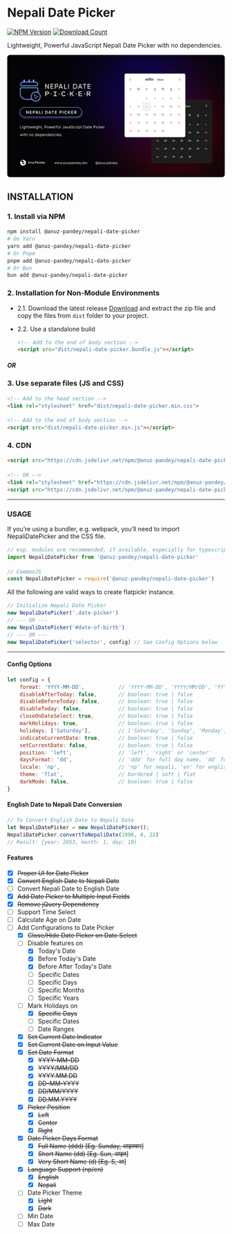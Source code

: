 # Nepali Date Picker
[![NPM Version][npm-image]][npm-url]
[![Download Count][download-count]][npm-url]

[npm-url]: https://npmjs.org/package/@anuz-pandey/nepali-date-picker
[npm-image]: https://img.shields.io/npm/v/@anuz-pandey/nepali-date-picker.svg?style=flat-square
[download-count]: https://img.shields.io/npm/dt/@anuz-pandey/nepali-date-picker.svg?style=flat-square


Lightweight, Powerful JavaScript Nepali Date Picker with no dependencies.

![branding-image.png](public%2Fimg%2Fbranding-image.png)

## INSTALLATION

### 1. Install via NPM

```bash
npm install @anuz-pandey/nepali-date-picker
# Oe Yarn
yarn add @anuz-pandey/nepali-date-picker
# Or Pnpm
pnpm add @anuz-pandey/nepali-date-picker
# Or Bun
bun add @anuz-pandey/nepali-date-picker
```

### 2. Installation for Non-Module Environments

- 2.1. Download the latest release
  [Download](https://github.com/anuzpandey/nepali-date-picker/releases/latest) and extract the zip file and copy the files from `dist` folder to your project.

- 2.2. Use a standalone build
    ```html
    <!-- Add to the end of body section -->
    <script src="dist/nepali-date-picker.bundle.js"></script>
    ```

##### OR

### 3. Use separate files (JS and CSS)

```html
<!-- Add to the head section -->
<link rel="stylesheet" href="dist/nepali-date-picker.min.css">

<!-- Add to the end of body section -->
<script src="dist/nepali-date-picker.min.js"></script>
```

### 4. CDN

```html
<script src="https://cdn.jsdelivr.net/npm/@anuz-pandey/nepali-date-picker/dist/nepali-date-picker.bundle.min.js"></script>

<!-- OR -->
<link rel="stylesheet" href="https://cdn.jsdelivr.net/npm/@anuz-pandey/nepali-date-picker/dist/nepali-date-picker.min.css">
<script src="https://cdn.jsdelivr.net/npm/@anuz-pandey/nepali-date-picker/dist/nepali-date-picker.min.js"></script>
```
---

### USAGE

If you’re using a bundler, e.g. webpack, you’ll need to import NepaliDatePicker and the CSS file.

```javascript
// esp. modules are recommended, if available, especially for typescript
import NepaliDatePicker from '@anuz-pandey/nepali-date-picker'

// CommonJS
const NepaliDatePicker = require('@anuz-pandey/nepali-date-picker')
````

All the following are valid ways to create flatpickr instance.

```javascript
// Initialize Nepali Date Picker
new NepaliDatePicker('.date-picker')
// --- OR ---
new NepaliDatePicker('#date-of-birth')
// --- OR ---
new NepaliDatePicker('selector', config) // See Config Options below
```

---

#### Config Options

```javascript
let config = {
    format: 'YYYY-MM-DD',           // 'YYYY-MM-DD', 'YYYY/MM/DD', 'YYYY.MM.DD', 'DD-MM-YYYY', 'DD/MM/YYYY', 'DD.MM.YYYY'  
    disableAfterToday: false,       // boolean: true | false
    disableBeforeToday: false,      // boolean: true | false
    disableToday: false,            // boolean: true | false
    closeOnDateSelect: true,        // boolean: true | false
    markHolidays: true,             // boolean: true | false
    holidays: ['Saturday'],         // ['Saturday', 'Sunday', 'Monday', 'Tuesday', 'Wednesday', 'Thursday', 'Friday']
    indicateCurrentDate: true,      // boolean: true | false
    setCurrentDate: false,          // boolean: true | false
    position: 'left',               // 'left', 'right' or 'center'
    daysFormat: 'dd',               // 'ddd' for full day name, 'dd' for short day name, 'd' for 1 letter day name
    locale: 'np',                   // 'np' for nepali, 'en' for english
    theme: 'flat',                  // bordered | soft | flat
    darkMode: false,                // boolean: true | false
}
````

#### English Date to Nepali Date Conversion

```javascript
// To Convert English Date to Nepali Date
let NepaliDatePicker = new NepaliDatePicker();
NepaliDatePicker.convertToNepaliDate(1996, 4, 22)
// Result: {year: 2053, month: 1, day: 10}
```

#### Features

- [x] ~~Proper UI for Date Picker~~
- [x] ~~Convert English Date to Nepali Date~~
- [ ] Convert Nepali Date to English Date
- [x] ~~Add Date Picker to Multiple Input Fields~~
- [x] ~~Remove jQuery Dependency~~
- [ ] Support Time Select
- [ ] Calculate Age on Date
- [ ] Add Configurations to Date Picker
    - [x] ~~Close/Hide Date Picker on Date Select~~
    - [ ] Disable features on
        - [x] Today's Date
        - [x] Before Today's Date
        - [x] Before After Today's Date
        - [ ] Specific Dates
        - [ ] Specific Days
        - [ ] Specific Months
        - [ ] Specific Years
    - [ ] Mark Holidays on
        - [x] ~~Specific Days~~
        - [ ] Specific Dates
        - [ ] Date Ranges
    - [x] ~~Set Current Date Indicator~~
    - [x] ~~Set Current Date on Input Value~~
    - [x] ~~Set Date Format~~
        - [x] ~~YYYY-MM-DD~~
        - [x] ~~YYYY/MM/DD~~
        - [x] ~~YYYY.MM.DD~~
        - [x] ~~DD-MM-YYYY~~
        - [x] ~~DD/MM/YYYY~~
        - [x] ~~DD.MM.YYYY~~
    - [x] ~~Picker Position~~
        - [x] ~~Left~~
        - [x] ~~Center~~
        - [x] ~~Right~~
    - [x] ~~Date Picker Days Format~~
        - [x] ~~Full Name (ddd) [Eg. Sunday, आइतबार]~~
        - [x] ~~Short Name (dd) [Eg. Sun, आइत]~~
        - [x] ~~Very Short Name (d) [Eg. S, आ]~~
    - [x] ~~Language Support (np/en)~~
        - [x] ~~English~~
        - [x] ~~Nepali~~
    - [ ] Date Picker Theme
        - [x] ~~Light~~
        - [x] ~~Dark~~
    - [ ] Min Date
    - [ ] Max Date